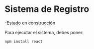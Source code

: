 <h1>Sistema de Registro</h1>
-Estado en construcción

Para ejecutar el sistema, debes poner:

```npm install react```
